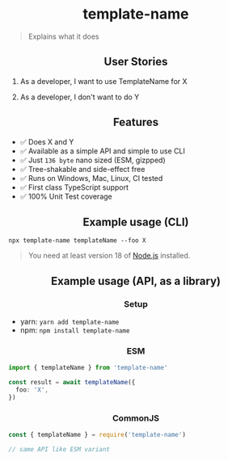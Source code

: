 <h1 align="center">template-name</h1>

> Explains what it does

<h2 align="center">User Stories</h2>

1. As a developer, I want to use TemplateName for X

2. As a developer, I don't want to do Y

<h2 align="center">Features</h2>

- ✅ Does X and Y
- ✅ Available as a simple API and simple to use CLI
- ✅ Just `136 byte` nano sized (ESM, gizpped)
- ✅ Tree-shakable and side-effect free
- ✅ Runs on Windows, Mac, Linux, CI tested
- ✅ First class TypeScript support
- ✅ 100% Unit Test coverage

<h2 align="center">Example usage (CLI)</h2>

`npx template-name templateName --foo X`

> You need at least version 18 of [Node.js](https://www.nodejs.org) installed.

<h2 align="center">Example usage (API, as a library)</h2>

<h3 align="center">Setup</h2>

- yarn: `yarn add template-name`
- npm: `npm install template-name`

<h3 align="center">ESM</h2>

```ts
import { templateName } from 'template-name'

const result = await templateName({
  foo: 'X',
})
```

<h3 align="center">CommonJS</h2>

```ts
const { templateName } = require('template-name')

// same API like ESM variant
```
